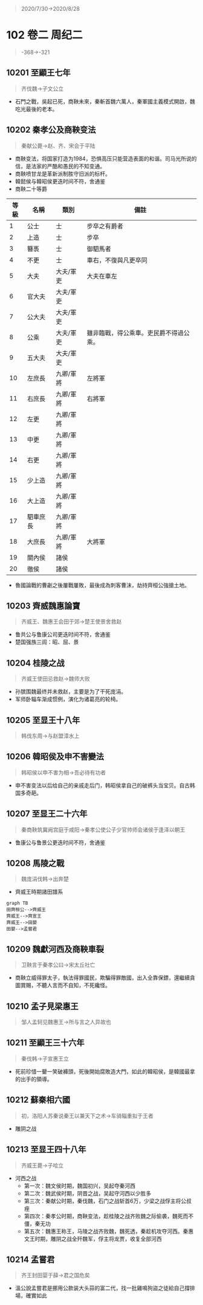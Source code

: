 > 2020/7/30->2020/8/28

# 102 卷二 周纪二

> -368->-321

## 10201 至顯王七年
> 齐伐魏->子文公立

- 石門之戰，吳起已死，商鞅未來，秦斬首魏六萬人，秦軍國主義模式開啟，魏吃光最後的老本。

## 10202 秦孝公及商鞅变法
> 秦献公薨->赵、齐、宋会于平陆
- 商鞅变法，将国家打造为1984，恐惧高压只能营造表面的和谐。司马光所说的信，是法家的严酷和愚民的不知变通。
- 商鞅喷甘龙是革新派制胜守旧派的标杆。
- 韓懿侯与韓昭侯更迭时间不符，舍通鉴
- 商鞅二十等爵

等級|名稱|類別|備註
--|--|--|--
1|公士|士|步卒之有爵者
2|上造|士|步卒
3|簪褭|士|御駟馬者
4|不更|士|車右，不復與凡更卒同
5|大夫|大夫/軍吏|大夫在車左
6|官大夫|大夫/軍吏|
7|公大夫|大夫/軍吏|
8|公乘|大夫/軍吏|雖非臨戰，得公乘車。吏民爵不得過公乘。
9|五大夫|大夫/軍吏|
10|左庶長|九卿/軍將|左將軍
11|右庶長|九卿/軍將|右將軍
12|左更|九卿/軍將|
13|中更|九卿/軍將|
14|右更|九卿/軍將|
15|少上造|九卿/軍將|
16|大上造|九卿/軍將|
17|駟車庶長|九卿/軍將|
18|大庶長|九卿/軍將|大將軍
19|關內侯|諸侯|
20|徹侯|諸侯|

- 魯國論戰的曹劌之後屢戰屢敗，最後成為刺客曹沫，劫持齊桓公強搶土地。

## 10203 齊威魏惠論寶
> 齐威王、魏惠王会田于郊->楚王使景舍救赵

- 鲁共公与鲁康公司更迭时间不符，舍通鉴
- 楚国强族三闾：昭、屈、景

## 10204 桂陵之战
> 齐威王使田忌救赵->魏师大败

- 孙膑围魏最终并未救赵，主要是为了干死庞涓。
- 军师卧辎车渐成惯例，演化为诸葛亮的轮椅。

## 10205 至显王十八年
> 韩伐东周->与赵盟漳水上

## 10206 韓昭侯及申不害變法
> 韩昭侯以申不害为相->吾必待有功者

- 申不害变法以后给自己的亲戚走后门，韩昭侯拿自己的破裤头当宝贝。自古韩国多奇葩。

## 10207 至显王二十六年
> 秦商鞅筑冀阙宫庭于咸阳->秦孝公使公子少官帅师会诸侯于逢泽以朝王

- 鲁康公与鲁景公更迭时间不符，舍通鉴

## 10208 馬陵之戰
> 魏庞涓伐韩->出奔楚

- 齊威王時期諸田譜系

```mermaid
graph TB
田齊桓公-->齊威王
齊威王-->齊宣王
齊威王-->田嬰
田嬰-->孟嘗君
```

## 10209 魏獻河西及商鞅車裂
> 卫鞅言于秦孝公曰->宋太丘社亡

- 商鞅立威得罪太子，執法得罪國民，欺騙得罪敵國，出入全靠保鏢，還繼續貪圖賞賜，不聽人言而不自知，不死纔怪。

## 10210 孟子見梁惠王
> 邹人孟轲见魏惠王->所与言之人异故也

## 10211 至顯王三十六年
> 秦伐韩->子宣惠王立

- 死前珍惜一顰一笑破褲頭，死後開始腐敗造大門，如此的韓昭侯，是韓國最拿的出手的領導。

## 10212 蘇秦相六國
> 初，洛阳人苏秦说秦王以兼天下之术->车骑辎重拟于王者

- 雕阴之战

## 10213 至显王四十八年
> 齐威王薨->子哙立

- 河西之战
    - 第一次：魏文侯时期，魏国初兴，吴起夺秦河西
    - 第二次：魏武侯时期，阴晋之战，吴起守河西以少胜多
    - 第三次：秦献公时期，秦伐魏，石门之战斩首6万，少梁之战俘主将公叔痤
    - 第四次：秦孝公时期，商鞅变法，趁桂陵之战齐败魏之际偷袭，魏死而不僵，秦无功
    - 第五次：魏惠王称王，马陵之战齐败魏，魏死透，秦趁机攻夺河西。秦惠文王时期，雕阴之战全歼魏军，俘主将龙贾，收复全部河西

## 10214 孟嘗君
> 齐王封田婴于薛->君之国危矣

- 溫公說孟嘗君是挪用公款装大头蒜的富二代，找一批雞鳴狗盜之徒給自己撐排場，確實如此
